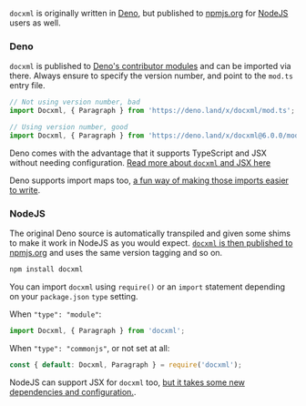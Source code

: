 `docxml` is originally written in [Deno](http://deno.land), but published to [npmjs.org](https://npmjs.org) for [NodeJS](https://nodejs.org) users as well.

### Deno

`docxml` is published to [Deno's contributor modules](https://deno.land/x/docxml) and can be imported via there. Always ensure to specify the version number, and point to the `mod.ts` entry file.

```ts
// Not using version number, bad
import Docxml, { Paragraph } from 'https://deno.land/x/docxml/mod.ts';

// Using version number, good
import Docxml, { Paragraph } from 'https://deno.land/x/docxml@6.0.0/mod.ts';
```

Deno comes with the advantage that it supports TypeScript and JSX without needing configuration. [Read more about `docxml` and JSX here](./jsx-or-not.md)

Deno supports import maps too, [a fun way of making those imports easier to write](https://deno.land/manual/basics/import_maps).

### NodeJS

The original Deno source is automatically transpiled and given some shims to make it work in NodeJS as you would expect. [`docxml` is then published to npmjs.org](https://npmjs.com/package/docxml) and uses the same version tagging and so on.

```sh
npm install docxml
```

You can import `docxml` using `require()` or an `import` statement depending on your `package.json` `type` setting.

When `"type": "module"`:

```ts
import Docxml, { Paragraph } from 'docxml';
```

When `"type": "commonjs"`, or not set at all:

```ts
const { default: Docxml, Paragraph } = require('docxml');
```

NodeJS can support JSX for `docxml` too, [but it takes some new dependencies and configuration.](./jsx-or-not.md).
